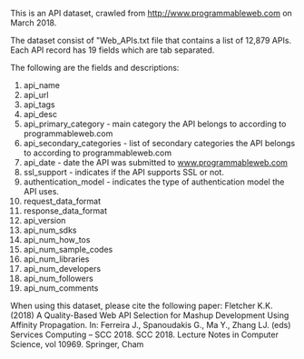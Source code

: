 This is an API dataset, crawled from http://www.programmableweb.com on March 2018.

The dataset consist of "Web_APIs.txt file that contains a list of 12,879 APIs. Each API record has 19 fields which are tab separated. 

The following are the fields and descriptions:
   1. api_name
   2. api_url
   3. api_tags
   4. api_desc
   5. api_primary_category - main category the API belongs to according to programmableweb.com
   6. api_secondary_categories - list of secondary categories the API belongs to according to programmableweb.com
   7. api_date - date the API was submitted to www.programmableweb.com
   8. ssl_support - indicates if the API supports SSL or not.
   9. authentication_model - indicates the type of authentication model the API uses.
   10. request_data_format
   11. response_data_format
   12. api_version
   13. api_num_sdks
   14. api_num_how_tos
   15. api_num_sample_codes
   16. api_num_libraries
   17. api_num_developers
   18. api_num_followers
   19. api_num_comments

When using this dataset, please cite the following paper:
Fletcher K.K. (2018) A Quality-Based Web API Selection for Mashup Development Using Affinity Propagation. In: Ferreira J., Spanoudakis G., Ma Y., Zhang LJ. (eds) Services Computing – SCC 2018. SCC 2018. Lecture Notes in Computer Science, vol 10969. Springer, Cham